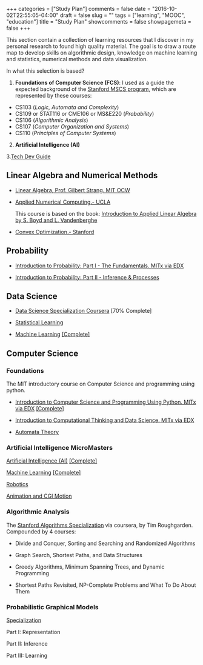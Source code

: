 +++
categories = ["Study Plan"]
comments = false
date = "2016-10-02T22:55:05-04:00"
draft = false
slug = ""
tags = ["learning", "MOOC", "education"]
title = "Study Plan"
showcomments = false
showpagemeta = false
+++

This section contain a collection of learning resources that I discover in my personal research to found high quality material. The goal is to draw a route map to develop skills on algorithmic design, knowledge on machine learning and statistics, numerical methods and data visualization.

In what this selection is based?

1. **Foundations of Computer Science (FCS)**: I used as a guide the expected background of the [Stanford MSCS program](https://scpd.stanford.edu/public/category/courseCategoryCertificateProfile.do?method=load&certificateId=1240861), which are represented by these courses:

  - CS103 (*Logic, Automata and Complexity*)
  - CS109 or STAT116 or CME106 or MS&E220 (*Probability*)
  - CS106 (*Algorithmic Analysis*)
  - CS107 (*Computer Organization and Systems*)
  - CS110 (*Principles of Computer Systems*)

2. **Artificial Intelligence (AI)**

3.[Tech Dev Guide](https://techdevguide.withgoogle.com/)

## Linear Algebra and Numerical Methods

- [Linear Algebra, Prof. Gilbert Strang. MIT OCW](https://ocw.mit.edu/courses/mathematics/18-06-linear-algebra-spring-2010/index.htm)

- [Applied Numerical Computing.- UCLA](http://www.seas.ucla.edu/~vandenbe/ee133a.html)

    This course is based on the book: [Introduction to Applied Linear Algebra by S. Boyd and L. Vandenberghe](https://web.stanford.edu/~boyd/vmls/vmls.pdf)

- [Convex Optimization.- Stanford](https://lagunita.stanford.edu/courses/Engineering/CVX101/Winter2014/info)


## Probability 

- [Introduction to Probability: Part I - The Fundamentals. MITx via EDX](https://www.edx.org/es/course/introduction-probability-part-1-mitx-6-041-1x)

- [Introduction to Probability: Part II - Inference & Processes](https://www.edx.org/es/course/introduction-to-probability-part-2-inference-processes)



## Data Science

- [Data Science Specialization Coursera](https://www.coursera.org/specializations/jhu-data-science) [70% Complete]

- [Statistical Learning](https://lagunita.stanford.edu/courses/HumanitiesSciences/StatLearning/Winter2016/about)

- [Machine Learning](https://www.coursera.org/learn/machine-learning) [[Complete]](https://www.coursera.org/account/accomplishments/certificate/ZDMPQ4RV7WCF)


## Computer Science

### Foundations

The MIT introductory course on Computer Science and programming using python. 

- [Introduction to Computer Science and Programming Using Python. MITx via EDX](https://www.edx.org/es/course/introduction-computer-science-mitx-6-00-1x-11) [[Complete]](https://courses.edx.org/certificates/user/8109033/course/course-v1:MITx+6.00.1x+2T2017)

- [Introduction to Computational Thinking and Data Science. MITx via EDX](https://www.edx.org/es/course/introduction-computational-thinking-data-mitx-6-00-2x-6)

- [Automata Theory](https://lagunita.stanford.edu/courses/course-v1:ComputerScience+Automata+SelfPaced/info)

### Artificial Intelligence MicroMasters

[Artificial Intelligence (AI)](https://www.edx.org/es/course/artificial-intelligence-ai-columbiax-csmm-101x-4) [[Complete]](https://courses.edx.org/certificates/user/8109033/course/course-v1:ColumbiaX+CSMM.101x+2T2017_2)

[Machine Learning](https://www.edx.org/es/course/machine-learning-columbiax-csmm-102x-2) [[Complete]](https://courses.edx.org/certificates/70d4fbadbabf44e89eb20ddde7453437)

[Robotics](https://www.edx.org/es/course/robotics-columbiax-csmm-103x-2)

[Animation and CGI Motion](https://www.edx.org/es/course/animation-cgi-motion-columbiax-csmm-104x-2)

### Algorithmic Analysis

The [Stanford Algorithms Specialization](https://www.coursera.org/specializations/algorithms) via coursera, by Tim Roughgarden. Compounded by 4 courses:

- Divide and Conquer, Sorting and Searching and Randomized Algorithms

- Graph Search, Shortest Paths, and Data Structures

- Greedy Algorithms, Minimum Spanning Trees, and Dynamic Programming

- Shortest Paths Revisited, NP-Complete Problems and What To Do About Them


### Probabilistic Graphical Models

[Specialization](https://www.coursera.org/specializations/probabilistic-graphical-models)

Part I: Representation

Part II: Inference

Part III: Learning



